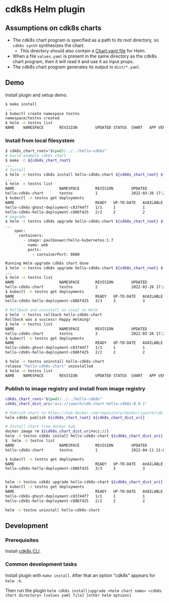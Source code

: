 # cdk8s Helm plugin 

## Assumptions on cdk8s charts

- The cdk8s chart program is specified as a path to its root directory, so `cdk8s synth` synthesizes the chart. 
  - This directory should also contain a [Chart.yaml file](https://helm.sh/docs/topics/charts/#the-chartyaml-file) for Helm.
- When a file `values.yaml` is present in the same directory as the cdk8s chart program, then it will read it and use it as input props. 
- The cdk8s chart program generates its output in `dist/*.yaml`.

## Demo

Install plugin and setup demo.

```bash
$ make install
...
$ kubectl create namespace testns
namespace/testns created
$ helm -n testns list
NAME    NAMESPACE       REVISION        UPDATED STATUS  CHART   APP VERSION
```

### Install from local filesystem

```bash
$ cdk8s_chart_root="$(pwd)/../../hello-cdk8s"
# build example cdk8s chart
$ make -C ${cdk8s_chart_root}
...
# Install
$ helm -n testns cdk8s install hello-cdk8s-chart ${cdk8s_chart_root} ${cdk8s_chart_root}/values.yaml
...
$ helm -n testns list
NAME                    NAMESPACE       REVISION        UPDATED                                 STATUS          CHART                   APP VERSION
hello-cdk8s-chart       testns          1               2022-03-26 17:23:15.960078569 +0100 CET deployed        buildachart-0.1.0       0.1.0 
$ kubectl -n testns get deployments
NAME                                    READY   UP-TO-DATE   AVAILABLE   AGE
hello-cdk8s-ghost-deployment-c83744f7   1/1     1            1           27s
hello-cdk8s-hello-deployment-c886f425   2/2     2            2           27s
# Upgrade
$ helm -n testns cdk8s upgrade hello-cdk8s-chart ${cdk8s_chart_root} ${cdk8s_chart_root}/values2.yaml --dry-run
...
    spec:
      containers:
        - image: paulbouwer/hello-kubernetes:1.7
          name: web
          ports:
            - containerPort: 8080

Running Helm upgrade cdk8s chart done
$ helm -n testns cdk8s upgrade hello-cdk8s-chart ${cdk8s_chart_root} ${cdk8s_chart_root}/values2.yaml
...
$ helm -n testns list
NAME                    NAMESPACE       REVISION        UPDATED                                 STATUS          CHART                   APP VERSION
hello-cdk8s-chart       testns          2               2022-03-26 17:24:49.81538591 +0100 CET  deployed        buildachart-0.1.0       0.1.0 
$ kubectl -n testns get deployments
NAME                                    READY   UP-TO-DATE   AVAILABLE   AGE
hello-cdk8s-hello-deployment-c886f425   3/3     3            3           114s

# Rollback and uninstall as usual in Helm
$ helm -n testns rollback hello-cdk8s-chart
Rollback was a success! Happy Helming!
$ helm -n testns list
NAME                    NAMESPACE       REVISION        UPDATED                                 STATUS          CHART                   APP VERSION
hello-cdk8s-chart       testns          3               2022-03-26 17:26:14.916111137 +0100 CET deployed        buildachart-0.1.0       0.1.0  
$ kubectl -n testns get deployments
NAME                                    READY   UP-TO-DATE   AVAILABLE   AGE
hello-cdk8s-ghost-deployment-c83744f7   1/1     1            1           39s
hello-cdk8s-hello-deployment-c886f425   2/2     2            2           3m37s

$ helm -n testns uninstall hello-cdk8s-chart
release "hello-cdk8s-chart" uninstalled
$ helm -n testns list
NAME    NAMESPACE       REVISION        UPDATED STATUS  CHART   APP VERSION
```

### Publish to image registry and install from image registry

```bash
cdk8s_chart_root="$(pwd)/../../hello-cdk8s"
cdk8s_chart_dist_uri='oci://juanrh/cdk-chart-hello-cdk8s:0.0.1'

# Publish chart to https://hub.docker.com/repository/docker/juanrh/cdk-chart-hello-cdk8s/tags?page=1&ordering=last_updated
helm cdk8s publish ${cdk8s_chart_root} ${cdk8s_chart_dist_uri}

# Install chart from docker hub
docker image rm ${cdk8s_chart_dist_uri#oci://}
helm -n testns cdk8s install hello-cdk8s-chart ${cdk8s_chart_dist_uri} ${cdk8s_chart_root}/values2.yaml
$  helm -n testns list
NAME                    NAMESPACE       REVISION        UPDATED                                         STATUS          CHART                   APP VERSION
hello-cdk8s-chart       testns          1               2022-04-11 21:06:29.037008846 +0200 CEST        deployed        buildachart-0.1.0       0.1.0 

$ kubectl -n testns get deployments
NAME                                    READY   UP-TO-DATE   AVAILABLE   AGE
hello-cdk8s-hello-deployment-c886f425   3/3     3            3           24s


helm -n testns cdk8s upgrade hello-cdk8s-chart ${cdk8s_chart_dist_uri} ${cdk8s_chart_root}/values.yaml
$ kubectl -n testns get deployments
NAME                                    READY   UP-TO-DATE   AVAILABLE   AGE
hello-cdk8s-ghost-deployment-c83744f7   1/1     1            1           7s
hello-cdk8s-hello-deployment-c886f425   2/2     2            2           55s

helm -n testns uninstall hello-cdk8s-chart
```

## Development

### Prerequisites

Install [cdk8s CLI](https://cdk8s.io/docs/latest/getting-started/).

### Common development tasks

Install plugin with `make install`. After that an option "cdk8s" appears for `helm -h`.

Then run the plugin `helm cdk8s install|upgrade <helm chart name> <cdk8s chart directory> [values yaml file] [other helm options]`


